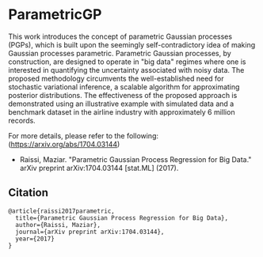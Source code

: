 # ParametricGP

This work introduces the concept of parametric Gaussian processes (PGPs), which is built upon the seemingly self-contradictory idea of making Gaussian processes parametric. Parametric Gaussian processes, by construction, are designed to operate in "big data" regimes where one is interested in quantifying the uncertainty associated with noisy data. The proposed methodology circumvents the well-established need for stochastic variational inference, a scalable algorithm for approximating posterior distributions. The effectiveness of the proposed approach is demonstrated using an illustrative example with simulated data and a benchmark dataset in the airline industry with approximately 6 million records.

For more details, please refer to the following: (https://arxiv.org/abs/1704.03144)

  - Raissi, Maziar. "Parametric Gaussian Process Regression for Big Data." arXiv preprint arXiv:1704.03144 [stat.ML] (2017).

## Citation

    @article{raissi2017parametric,
      title={Parametric Gaussian Process Regression for Big Data},
      author={Raissi, Maziar},
      journal={arXiv preprint arXiv:1704.03144},
      year={2017}
    }
